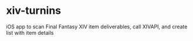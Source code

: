 # xiv-turnins
iOS app to scan Final Fantasy XIV item deliverables, call XIVAPI, and create list with item details
